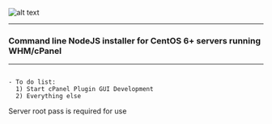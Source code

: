 ![alt text](https://intergenstudios.com/Downloads/njs_inst.png "NodeJS Installer")

---

### Command line NodeJS installer for CentOS 6+ servers running WHM/cPanel
---

```

- To do list:
  1) Start cPanel Plugin GUI Development
  2) Everything else
```

Server root pass is required for use
